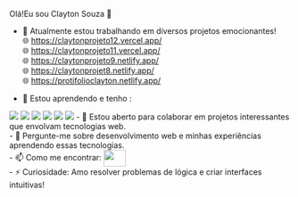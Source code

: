 Olá!Eu sou Clayton Souza 👋

- 🔭 Atualmente estou trabalhando em diversos projetos emocionantes!
<br> 🌐 https://claytonprojeto12.vercel.app/
<br> 🌐 https://claytonprojeto11.vercel.app/
<br> 🌐 https://claytonprojeto9.netlify.app/
<br> 🌐 https://claytonprojet8.netlify.app/
<br> 🌐 https://protifolioclayton.netlify.app/
  

- 🌱 Estou aprendendo e tenho :
 <img src= "https://img.shields.io/badge/HTML-239120?style=for-the-badge&logo=html5&logoColor=white">
 <img src= "https://img.shields.io/badge/CSS3-1572B6?style=for-the-badge&logo=css3&logoColor=white">
 <img src= "https://img.shields.io/badge/JavaScript-F7DF1E?style=for-the-badge&logo=javascript&logoColor=black">
 <img src= "https://img.shields.io/badge/React-20232A?style=for-the-badge&logo=react&logoColor=61DAFB">
 <img src= "https://img.shields.io/badge/TypeScript-007ACC?style=for-the-badge&logo=typescript&logoColor=white">
 <img src= "https://img.shields.io/badge/Python-14354C?style=for-the-badge&logo=python&logoColor=white">
- 👯 Estou aberto para colaborar em projetos interessantes que envolvam tecnologias web.
<br>- 💬 Pergunte-me sobre desenvolvimento web e minhas experiências aprendendo essas tecnologias.
<br>- 📫 Como me encontrar: <a href="[your link](https://www.linkedin.com/in/clayton-dev)" target="blank"><img align="center" src="https://cdn.jsdelivr.net/npm/simple-icons@3.0.1/icons/linkedin.svg" alt="" height="30" width="40" /></a>
<br>- ⚡ Curiosidade: Amo resolver problemas de lógica e criar interfaces intuitivas!
